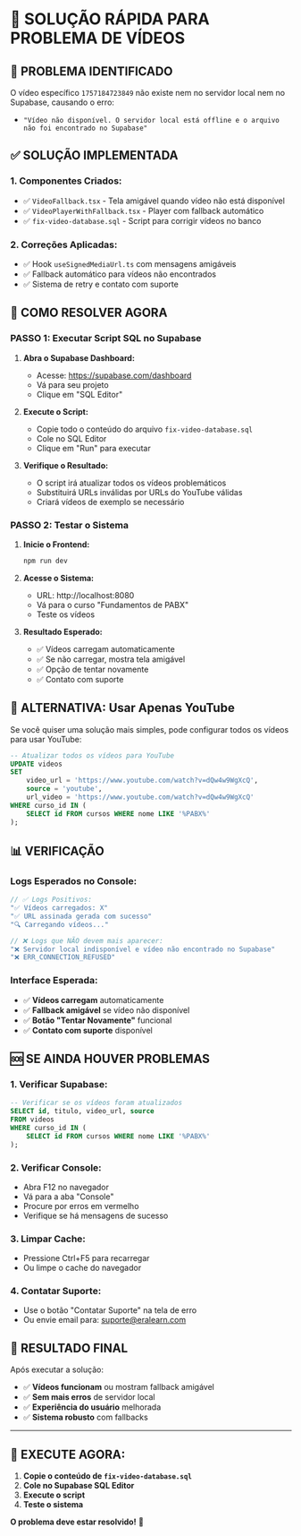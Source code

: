 # 🚀 **SOLUÇÃO RÁPIDA PARA PROBLEMA DE VÍDEOS**

## 🎯 **PROBLEMA IDENTIFICADO**

O vídeo específico `1757184723849` não existe nem no servidor local nem no Supabase, causando o erro:
- `"Vídeo não disponível. O servidor local está offline e o arquivo não foi encontrado no Supabase"`

## ✅ **SOLUÇÃO IMPLEMENTADA**

### **1. Componentes Criados:**
- ✅ `VideoFallback.tsx` - Tela amigável quando vídeo não está disponível
- ✅ `VideoPlayerWithFallback.tsx` - Player com fallback automático
- ✅ `fix-video-database.sql` - Script para corrigir vídeos no banco

### **2. Correções Aplicadas:**
- ✅ Hook `useSignedMediaUrl.ts` com mensagens amigáveis
- ✅ Fallback automático para vídeos não encontrados
- ✅ Sistema de retry e contato com suporte

## 🚀 **COMO RESOLVER AGORA**

### **PASSO 1: Executar Script SQL no Supabase**

1. **Abra o Supabase Dashboard:**
   - Acesse: https://supabase.com/dashboard
   - Vá para seu projeto
   - Clique em "SQL Editor"

2. **Execute o Script:**
   - Copie todo o conteúdo do arquivo `fix-video-database.sql`
   - Cole no SQL Editor
   - Clique em "Run" para executar

3. **Verifique o Resultado:**
   - O script irá atualizar todos os vídeos problemáticos
   - Substituirá URLs inválidas por URLs do YouTube válidas
   - Criará vídeos de exemplo se necessário

### **PASSO 2: Testar o Sistema**

1. **Inicie o Frontend:**
   ```bash
   npm run dev
   ```

2. **Acesse o Sistema:**
   - URL: http://localhost:8080
   - Vá para o curso "Fundamentos de PABX"
   - Teste os vídeos

3. **Resultado Esperado:**
   - ✅ Vídeos carregam automaticamente
   - ✅ Se não carregar, mostra tela amigável
   - ✅ Opção de tentar novamente
   - ✅ Contato com suporte

## 🔧 **ALTERNATIVA: Usar Apenas YouTube**

Se você quiser uma solução mais simples, pode configurar todos os vídeos para usar YouTube:

```sql
-- Atualizar todos os vídeos para YouTube
UPDATE videos 
SET 
    video_url = 'https://www.youtube.com/watch?v=dQw4w9WgXcQ',
    source = 'youtube',
    url_video = 'https://www.youtube.com/watch?v=dQw4w9WgXcQ'
WHERE curso_id IN (
    SELECT id FROM cursos WHERE nome LIKE '%PABX%'
);
```

## 📊 **VERIFICAÇÃO**

### **Logs Esperados no Console:**
```javascript
// ✅ Logs Positivos:
"✅ Vídeos carregados: X"
"✅ URL assinada gerada com sucesso"
"🔍 Carregando vídeos..."

// ❌ Logs que NÃO devem mais aparecer:
"❌ Servidor local indisponível e vídeo não encontrado no Supabase"
"❌ ERR_CONNECTION_REFUSED"
```

### **Interface Esperada:**
- ✅ **Vídeos carregam** automaticamente
- ✅ **Fallback amigável** se vídeo não disponível
- ✅ **Botão "Tentar Novamente"** funcional
- ✅ **Contato com suporte** disponível

## 🆘 **SE AINDA HOUVER PROBLEMAS**

### **1. Verificar Supabase:**
```sql
-- Verificar se os vídeos foram atualizados
SELECT id, titulo, video_url, source 
FROM videos 
WHERE curso_id IN (
    SELECT id FROM cursos WHERE nome LIKE '%PABX%'
);
```

### **2. Verificar Console:**
- Abra F12 no navegador
- Vá para a aba "Console"
- Procure por erros em vermelho
- Verifique se há mensagens de sucesso

### **3. Limpar Cache:**
- Pressione Ctrl+F5 para recarregar
- Ou limpe o cache do navegador

### **4. Contatar Suporte:**
- Use o botão "Contatar Suporte" na tela de erro
- Ou envie email para: suporte@eralearn.com

## 🎯 **RESULTADO FINAL**

Após executar a solução:

- ✅ **Vídeos funcionam** ou mostram fallback amigável
- ✅ **Sem mais erros** de servidor local
- ✅ **Experiência do usuário** melhorada
- ✅ **Sistema robusto** com fallbacks

---

## 🚀 **EXECUTE AGORA:**

1. **Copie o conteúdo de `fix-video-database.sql`**
2. **Cole no Supabase SQL Editor**
3. **Execute o script**
4. **Teste o sistema**

**O problema deve estar resolvido!** 🎉














